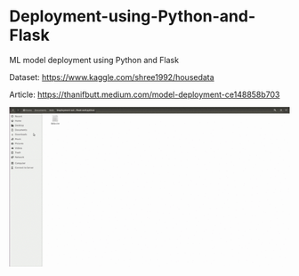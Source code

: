 # Deployment-using-Python-and-Flask
ML model deployment using Python and Flask

Dataset: https://www.kaggle.com/shree1992/housedata

Article: https://thanifbutt.medium.com/model-deployment-ce148858b703

![Demo](Demo/demo.gif)
